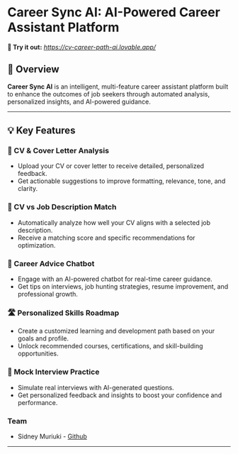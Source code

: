 # Career Sync AI: AI-Powered Career Assistant Platform

**🚀 Try it out:** _https://cv-career-path-ai.lovable.app/_

## 🧠 Overview

**Career Sync AI** is an intelligent, multi-feature career assistant platform built to enhance the outcomes of job seekers through automated analysis, personalized insights, and AI-powered guidance.

---

## 💡 Key Features

### 📄 CV & Cover Letter Analysis
- Upload your CV or cover letter to receive detailed, personalized feedback.
- Get actionable suggestions to improve formatting, relevance, tone, and clarity.

### 🧾 CV vs Job Description Match
- Automatically analyze how well your CV aligns with a selected job description.
- Receive a matching score and specific recommendations for optimization.

### 🤖 Career Advice Chatbot
- Engage with an AI-powered chatbot for real-time career guidance.
- Get tips on interviews, job hunting strategies, resume improvement, and professional growth.

### 🛣️ Personalized Skills Roadmap
- Create a customized learning and development path based on your goals and profile.
- Unlock recommended courses, certifications, and skill-building opportunities.

### 🎤 Mock Interview Practice
- Simulate real interviews with AI-generated questions.
- Get personalized feedback and insights to boost your confidence and performance.

### Team
- Sidney Muriuki - [Github](https://github.com/mathncode-sid)
---
